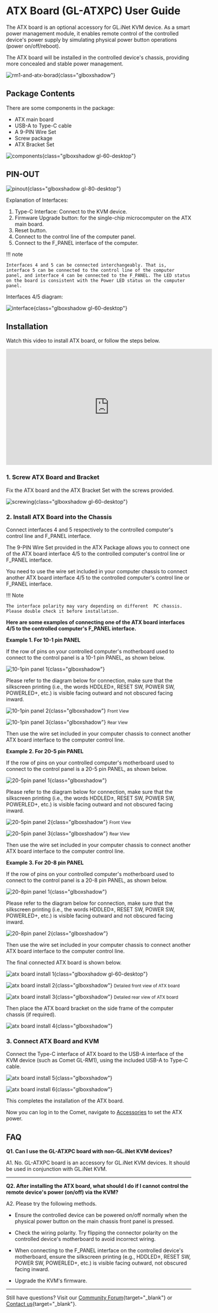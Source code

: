 # ATX Board (GL-ATXPC) User Guide

The ATX board is an optional accessory for GL.iNet KVM device. As a smart power management module, it enables remote control of the controlled device's power supply by simulating physical power button operations (power on/off/reboot). 

The ATX board will be installed in the controlled device's chassis, providing more concealed and stable power management.

![rm1-and-atx-borad](https://static.gl-inet.com/docs/kvm/user_guide/gl-rm1/axt_package/rm1-and-atx-borad.jpg){class="glboxshadow"}

## Package Contents

There are some components in the package:

- ATX main board
- USB-A to Type-C cable
- A 9-PIN Wire Set
- Screw package
- ATX Bracket Set

![components](https://static.gl-inet.com/docs/kvm/user_guide/gl-rm1/axt_package/components.png){class="glboxshadow gl-60-desktop"}

## PIN-OUT

![pinout](https://static.gl-inet.com/docs/kvm/user_guide/gl-rm1/axt_package/pinout.jpg){class="glboxshadow gl-80-desktop"}

Explanation of Interfaces:

1. Type-C Interface: Connect to the KVM device.
2. Firmware Upgrade button: for the single-chip microcomputer on the ATX main board.
3. Reset button.
4. Connect to the control line of the computer panel.
5. Connect to the F_PANEL interface of the computer.

!!! note

    Interfaces 4 and 5 can be connected interchangeably. That is, interface 5 can be connected to the control line of the computer panel, and interface 4 can be connected to the F_PANEL. The LED status on the board is consistent with the Power LED status on the computer panel.

Interfaces 4/5 diagram:

![interface](https://static.gl-inet.com/docs/kvm/user_guide/gl-rm1/axt_package/interface.png){class="glboxshadow gl-60-desktop"}

## Installation

Watch this video to install ATX board, or follow the steps below.

<iframe width="560" height="315" src="https://www.youtube.com/embed/3VEjZgzgI44" title="YouTube video player" frameborder="0" allow="accelerometer; autoplay; clipboard-write; encrypted-media; gyroscope; picture-in-picture" allowfullscreen></iframe>

### 1. Screw ATX Board and Bracket

Fix the ATX board and the ATX Bracket Set with the screws provided.

![screwing](https://static.gl-inet.com/docs/kvm/user_guide/gl-rm1/axt_package/screwing.png){class="glboxshadow gl-60-desktop"}

### 2. Install ATX Board into the Chassis

Connect interfaces 4 and 5 respectively to the controlled computer's control line and F_PANEL interface. 

The 9-PIN Wire Set provided in the ATX Package allows you to connect one of the ATX board interface 4/5 to the controlled computer's control line or F_PANEL interface. 
    
You need to use the wire set included in your computer chassis to connect another ATX board interface 4/5 to the controlled computer's control line or F_PANEL interface.

!!! Note

    The interface polarity may vary depending on different  PC chassis. Please double check it before installation.

**Here are some examples of connecting one of the ATX board interfaces 4/5 to the controlled computer's F_PANEL interface.**

**Example 1. For 10-1 pin PANEL**

If the row of pins on your controlled computer's motherboard used to connect to the control panel is a 10-1 pin PANEL, as shown below.

![10-1pin panel 1](https://static.gl-inet.com/docs/kvm/user_guide/gl-rm1/axt_package/10-1pin_panel_1.png){class="glboxshadow"}

Please refer to the diagram below for connection, make sure that the silkscreen printing (i.e., the words HDDLED±, RESET SW, POWER SW, POWERLED+, etc.) is visible facing outward and not obscured facing inward.

![10-1pin panel 2](https://static.gl-inet.com/docs/kvm/user_guide/gl-rm1/axt_package/10-1pin_panel_2.jpg){class="glboxshadow"}
<small>Front View</small>

![10-1pin panel 3](https://static.gl-inet.com/docs/kvm/user_guide/gl-rm1/axt_package/10-1pin_panel_3.jpg){class="glboxshadow"}
<small>Rear View</small>

Then use the wire set included in your computer chassis to connect another ATX board interface to the computer control line.

**Example 2. For 20-5 pin PANEL**

If the row of pins on your controlled computer's motherboard used to connect to the control panel is a 20-5 pin PANEL, as shown below.

![20-5pin panel 1](https://static.gl-inet.com/docs/kvm/user_guide/gl-rm1/axt_package/20-5pin_panel_1.jpg){class="glboxshadow"}

Please refer to the diagram below for connection, make sure that the silkscreen printing (i.e., the words HDDLED±, RESET SW, POWER SW, POWERLED+, etc.) is visible facing outward and not obscured facing inward.

![20-5pin panel 2](https://static.gl-inet.com/docs/kvm/user_guide/gl-rm1/axt_package/20-5pin_panel_2.jpg){class="glboxshadow"}
<small>Front View</small>

![20-5pin panel 3](https://static.gl-inet.com/docs/kvm/user_guide/gl-rm1/axt_package/20-5pin_panel_3.png){class="glboxshadow"}
<small>Rear View</small>

Then use the wire set included in your computer chassis to connect another ATX board interface to the computer control line.

**Example 3. For 20-8 pin PANEL**

If the row of pins on your controlled computer's motherboard used to connect to the control panel is a 20-8 pin PANEL, as shown below.

![20-8pin panel 1](https://static.gl-inet.com/docs/kvm/user_guide/gl-rm1/axt_package/20-8pin_panel_1.jpg){class="glboxshadow"}

Please refer to the diagram below for connection, make sure that the silkscreen printing (i.e., the words HDDLED±, RESET SW, POWER SW, POWERLED+, etc.) is visible facing outward and not obscured facing inward.

![20-8pin panel 2](https://static.gl-inet.com/docs/kvm/user_guide/gl-rm1/axt_package/20-8pin_panel_2.png){class="glboxshadow"}

Then use the wire set included in your computer chassis to connect another ATX board interface to the computer control line.

The final connected ATX board is shown below.

![atx board install 1](https://static.gl-inet.com/docs/kvm/user_guide/gl-rm1/axt_package/atx_board_install1.png){class="glboxshadow gl-60-desktop"}

![atx board install 2](https://static.gl-inet.com/docs/kvm/user_guide/gl-rm1/axt_package/atx_board_install2.jpg){class="glboxshadow"}
<small>Detailed front view of ATX board</small>

![atx board install 3](https://static.gl-inet.com/docs/kvm/user_guide/gl-rm1/axt_package/atx_board_install3.jpg){class="glboxshadow"}
<small>Detailed rear view of ATX board</small>

Then place the ATX board bracket on the side frame of the computer chassis (if required).

![atx board install 4](https://static.gl-inet.com/docs/kvm/user_guide/gl-rm1/axt_package/atx_board_install4.png){class="glboxshadow"}

### 3. Connect ATX Board and KVM

Connect the Type-C interface of ATX board to the USB-A interface of the KVM device (such as Comet GL-RM1), using the included USB-A to Type-C cable.

![atx board install 5](https://static.gl-inet.com/docs/kvm/user_guide/gl-rm1/axt_package/atx_board_install5.png){class="glboxshadow"}

![atx board install 6](https://static.gl-inet.com/docs/kvm/user_guide/gl-rm1/axt_package/atx_board_install6.jpg){class="glboxshadow"}

This completes the installation of the ATX board. 

Now you can log in to the Comet, navigate to [Accessories](../gl-rm1/index.md/#accessories) to set the ATX power.

## FAQ

**Q1. Can I use the GL-ATXPC board with non-GL.iNet KVM devices?**

A1. No. GL-ATXPC board is an accessory for GL.iNet KVM devices. It should be used in conjunction with GL.iNet KVM.

---

**Q2. After installing the ATX board, what should I do if I cannot control the remote device's power (on/off) via the KVM?**

A2. Please try the following methods.

- Ensure the controlled device can be powered on/off normally when the physical power button on the main chassis front panel is pressed.

- Check the wiring polarity. Try flipping the connector polarity on the controlled device's motherboard to avoid incorrect wiring.

- When connecting to the F_PANEL interface on the controlled device's motherboard, ensure the silkscreen printing (e.g., HDDLED±, RESET SW, POWER SW, POWERLED+, etc.) is visible facing outward, not obscured facing inward.

- Upgrade the KVM's firmware.

---

Still have questions? Visit our [Community Forum](https://forum.gl-inet.com){target="_blank"} or [Contact us](https://www.gl-inet.com/contacts/){target="_blank"}.